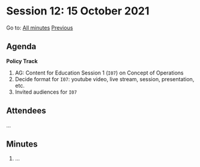 # Session 12: 15 October 2021

Go to: [All minutes](../index.md) [Previous](./mom-1210.md)

## Agenda

**Policy Track**

1. AG: Content for Education Session 1 (`I07`) on Concept of Operations
1. Decide format for `I07`: youtube video, live stream, session, presentation, etc.
1. Invited audiences for `I07`

## Attendees

...

## Minutes

1. ...
